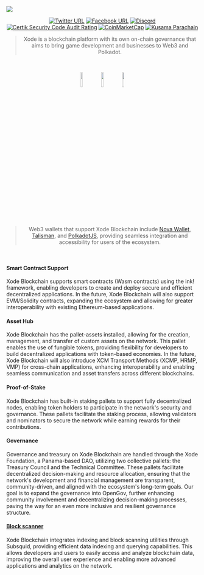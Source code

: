 <img src="https://drive.google.com/uc?export=view&id=1i88iInwVlXMoX2L8P2kLwFzGNuFVRra5"></img>

<div align="center">

[![Twitter URL](https://img.shields.io/badge/Twitter-gray?logo=x)](https://x.com/XodeNet)
[![Facebook URL](https://img.shields.io/badge/Facebook-gray?logo=facebook)](https://web.facebook.com/xodenet)
[![Discord](https://img.shields.io/badge/Discord-gray?logo=discord)](https://discord.gg/V6DETUY7Cy)
<br>
[![Certik Security Code Audit Rating](https://img.shields.io/badge/Certik_Security_Code_Audit-AA-green.svg)](https://skynet.certik.com/projects/xode-blockchain)
[![CoinMarketCap](https://img.shields.io/badge/CoinMarketCap-Listing-purple.svg)]([https://skynet.certik.com/projects/xode-blockchain](https://coinmarketcap.com/currencies/xode-blockchain/))
[![Kusama Parachain](https://img.shields.io/badge/Kusama_Parachain-3344-pink.svg)]([https://skynet.certik.com/projects/xode-blockchain](https://polkadot.js.org/apps/?rpc=wss%3A%2F%2Frpcnodea01.xode.net%2Fn7yoxCmcIrCF6VziCcDmYTwL8R03a%2Frpc#/explorer))

> Xode is a blockchain platform with its own on-chain governance that aims to bring game development and businesses to Web3 and Polkadot.
<br>


<a href="https://novawallet.io/"><img style="width: 10%; height: 10%" src="https://drive.google.com/uc?export=view&id=1pJWJ6_n-XYmZreetrgSRnALkmt0BBpYe"></img></a>
<a href="https://talisman.xyz/"><img style="width: 10%; height: 10%" src="https://drive.google.com/uc?export=view&id=1EB4cD2qo9WhkWfFIvzO9YbA8KA5HLVHV"></img></a>
<a href="https://polkadot.js.org/extension/"><img style="width: 10%; height: 10%" src="https://drive.google.com/uc?export=view&id=1WpQuHdVVu1IyYtzbDirNWun4WUgm-_5c"></img></a>

> Web3 wallets that support Xode Blockchain include [Nova Wallet](https://novawallet.io/), [Talisman](https://talisman.xyz/), and [PolkadotJS](https://polkadot.js.org/extension/), providing seamless integration and accessibility for users of the ecosystem.
<br>

</div>

#### Smart Contract Support
Xode Blockchain supports smart contracts (Wasm contracts) using the ink! framework, enabling developers to create and deploy secure and efficient decentralized applications. In the future, Xode Blockchain will also support EVM/Solidity contracts, expanding the ecosystem and allowing for greater interoperability with existing Ethereum-based applications.

#### Asset Hub 
Xode Blockchain has the pallet-assets installed, allowing for the creation, management, and transfer of custom assets on the network. This pallet enables the use of fungible tokens, providing flexibility for developers to build decentralized applications with token-based economies. In the future, Xode Blockchain will also introduce XCM Transport Methods (XCMP, HRMP, VMP) for cross-chain applications, enhancing interoperability and enabling seamless communication and asset transfers across different blockchains.

#### Proof-of-Stake
Xode Blockchain has built-in staking pallets to support fully decentralized nodes, enabling token holders to participate in the network's security and governance. These pallets facilitate the staking process, allowing validators and nominators to secure the network while earning rewards for their contributions.

#### Governance
Governance and treasury on Xode Blockchain are handled through the Xode Foundation, a Panama-based DAO, utilizing two collective pallets: the Treasury Council and the Technical Committee. These pallets facilitate decentralized decision-making and resource allocation, ensuring that the network's development and financial management are transparent, community-driven, and aligned with the ecosystem's long-term goals. Our goal is to expand the governance into OpenGov, further enhancing community involvement and decentralizing decision-making processes, paving the way for an even more inclusive and resilient governance structure.

#### [Block scanner](https://xode.net/blockscanner)
Xode Blockchain integrates indexing and block scanning utilities through Subsquid, providing efficient data indexing and querying capabilities. This allows developers and users to easily access and analyze blockchain data, improving the overall user experience and enabling more advanced applications and analytics on the network.
